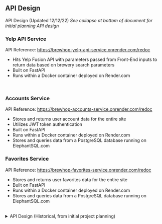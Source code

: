 ## API Design
API Design (Updated 12/12/22)
*See collapse at bottom of document for initial planning API design*

### Yelp API Service
API Reference: https://brewhop-yelp-api-service.onrender.com/redoc

* Hits Yelp Fusion API with parameters passed from Front-End inputs to return data based on brewery search parameters
* Built on FastAPI
* Runs within a Docker container deployed on Render.com
</br>

### Accounts Service
API Reference: https://brewhop-accounts-service.onrender.com/redoc

* Stores and returns user account data for the entire site
* Utilizes JWT token authentication
* Built on FastAPI
* Runs within a Docker container deployed on Render.com
* Stores and queries data from a PostgreSQL database running on ElephantSQL.com

### Favorites Service
API Reference: https://brewhop-favorites-service.onrender.com/redoc

* Stores and returns user favorites data for the entire site
* Built on FastAPI
* Runs within a Docker container deployed on Render.com
* Stores and queries data from a PostgreSQL database running on ElephantSQL.com
</br>

<details><summary>API Design (Historical, from initial project planning)</summary>

### Home (/)
* Page Overview
    * Show cards with featured breweries
        * Picture of brewery
        * Name of brewery
        * City, State
<br>

* Brewery Data
    * Database: Yelp API
    * Endpoint parameters: Dictionary of major cities
    * Endpoint path: https://api.yelp.com/v3/businesses/search?location={city}+{state}+US&categories=breweries&limit=3
    * Endpoint method: GET
    * Response: List of breweries in featured major city

    * Response shape:
        ```json
      {
        "businesses": [
          {
            "id": string,
            "name": string,
            "image_url": string
          },
          ...
        ]
      }
        ```
<br>

### Search Results List (/search)
* Page Overview
    * Display a list of results from search term
    * search term is city and state of brewery
    * Results list is paginated (limited no. per call)
    * If user is logged-in, star will show for each entry that user has previously added to favorites list.
      * User has option to add list entry to their favorites list by clicking star, at which point grey star turns to gold.
    <br/>
    * Stretch Goal: Display map on right side of page next to results list
<br>

* Brewery Data
    * Database: Yelp API
    * Endpoint path: https://api.yelp.com/v3/businesses/search?location={city}+{state}+US&categories=breweries
    * Endpoint method: GET
    * Response: List of breweries in city, state searched

    * Response shape:
        ```json
      {
        "businesses": [
          {
            "id": string,
            "name": string,
            "coordinates.latitude": decimal,
            "coordinates.longitude": decimal
          },
          ...
        ]
      }
        ```
<br>

* Favorites Data
    * Database: BrewHop Backend (FastAPI)
    * Endpoint path: /favorites
    * Endpoint method: GET, POST, DELETE
    * Response: List of favorites for logged-in user
    * Response shape defined below in _favorites_ section
<br>

### Single-Brewery Details (/brewery/detail)
* Page Overview
    * Display the details of one unique selected brewery.
    * Details include: contact info, location info, general information about the brewery, photo, map-snippet, phone, hours
    * Similar to the results list, logged-in users can favorite/unfavorite from this page
<br/>

* Favorites Data
    * Database: BrewHop Backend (FastAPI)
    * Endpoint path: /favorites
    * Endpoint method: GET, POST, DELETE
    * Response: List of favorites for logged-in user
    * Response shape defined below in _favorites_ section
<br>

* Brewery Detailed Data
    * Database: Yelp API
    * Endpoint path: https://api.yelp.com/v3/businesses/{id}
    * Endpoint method: GET
    * Response: Brewery Details

    * Response shape:
        ```json
        {
          "id": string,
          "name": string,
          "image_url": string,
          "location": {
            "address1": string,
            "city": string,
            "zip_code": string,
            "country": string,
            "state": string,
          },
          "display_phone": string,
          "open": [
            {
              "is_overnight": false,
              "start": string,
              "end": string,
              "day": int
            },
            ...
          ],
          "location": LatLngLiteral,
          "coordinates": {
            "latitude": decimal,
            "longitude": decimal
          },
        }
        ```
<br>

### Sign Up Form
* Page Overview
    * Allows user to sign up for a new account
    * Not actually a separate page, but rather a modal
    * Shows fields for first name, last name, email address, and password
    * Logs user in after successful account creation
    <br/>

* User Data
    * Database: BrewHop Backend (FastAPI)
    * Endpoint path: /user
    * Endpoint method: POST
    * Response: User profile details

    * Response shape:
        ```json
        {
          "first_name": string,
          "last_name": string,
          "email_address": string,
          "password": string
        }
        ```
<br>

### Login Form
* Page Overview
    * Allows user to login to their existing account
    * Not actually a separate page, but rather a modal
    * Shows fields for email address and password
    <br/>

* User Data
    * Database: BrewHop Backend (FastAPI)
    * Endpoint path: /user
    * Endpoint method: POST, GET
    * Response: User profile details

    * Response shape:
        ```json
        {
          "email_address": String,
          "password": String
        }
        ```
<br>

### User Favorites List
* Favorites Data
    * Database: BrewHop Backend (FastAPI)
    * Endpoint path: /favorites
    * Endpoint method: GET, DELETE
    * Response: Brewery favorites per logged-in user

    * Response shape:
        ```json
        {
          "pk": serial,
          "user": int,
          "yelp_id": string
        }
        ```
<br>
</details>
